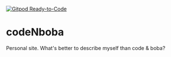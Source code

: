 [![Gitpod Ready-to-Code](https://img.shields.io/badge/Gitpod-Ready--to--Code-blue?logo=gitpod)](https://gitpod.io/#https://github.com/tianhaoz95/codeNboba)

# codeNboba

Personal site. What's better to describe myself than code &amp; boba?
